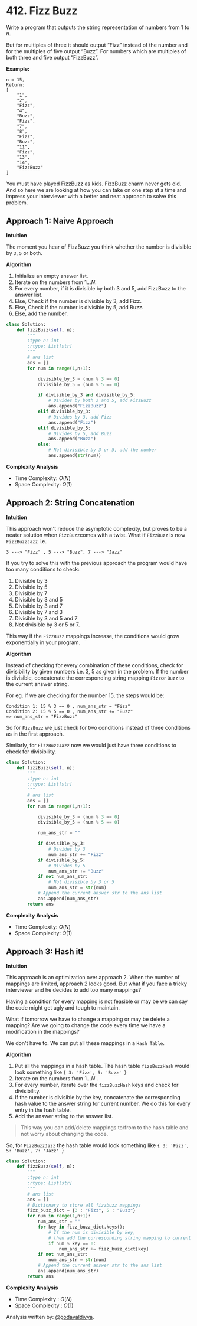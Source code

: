 # 412. Fizz Buzz

 Write a program that outputs the string representation of numbers from 1 to *n*.

But for multiples of three it should output “Fizz” instead of the number and for the multiples of five output “Buzz”. For numbers which are multiples of both three and five output “FizzBuzz”.

**Example:**

```
n = 15,
Return:
[
    "1",
    "2",
    "Fizz",
    "4",
    "Buzz",
    "Fizz",
    "7",
    "8",
    "Fizz",
    "Buzz",
    "11",
    "Fizz",
    "13",
    "14",
    "FizzBuzz"
]
```

You must have played FizzBuzz as kids. FizzBuzz charm never gets old. And so here we are looking at how you can take on one step at a time and impress your interviewer with a better and neat approach to solve this problem.

## Approach 1: Naive Approach

**Intuition**

The moment you hear of FizzBuzz you think whether the number is divisible by `3`, `5` or both.

**Algorithm**

1. Initialize an empty answer list.
2. Iterate on the numbers from $1 ... N​$.
3. For every number, if it is divisible by both 3 and 5, add FizzBuzz to the answer list.
4. Else, Check if the number is divisible by 3, add Fizz.
5. Else, Check if the number is divisible by 5, add Buzz.
6. Else, add the number.

```python
class Solution:
    def fizzBuzz(self, n):
        """
        :type n: int
        :rtype: List[str]
        """
        # ans list
        ans = []
        for num in range(1,n+1):

            divisible_by_3 = (num % 3 == 0)
            divisible_by_5 = (num % 5 == 0)

            if divisible_by_3 and divisible_by_5:
                # Divides by both 3 and 5, add FizzBuzz
                ans.append("FizzBuzz")
            elif divisible_by_3:
                # Divides by 3, add Fizz
                ans.append("Fizz")
            elif divisible_by_5:
                # Divides by 5, add Buzz
                ans.append("Buzz")
            else:
                # Not divisible by 3 or 5, add the number
                ans.append(str(num))

```

**Complexity Analysis**

- Time Complexity: $O(N)$
- Space Complexity: $O(1)$ 



## Approach 2: String Concatenation

**Intuition**

This approach won't reduce the asymptotic complexity, but proves to be a neater solution when `FizzBuzz`comes with a twist. What if `FizzBuzz` is now `FizzBuzzJazz` i.e.

```
3 ---> "Fizz" , 5 ---> "Buzz", 7 ---> "Jazz"
```



If you try to solve this with the previous approach the program would have too many conditions to check:

1. Divisible by 3
2. Divisible by 5
3. Divisible by 7
4. Divisible by 3 and 5
5. Divisible by 3 and 7
6. Divisible by 7 and 3
7. Divisible by 3 and 5 and 7
8. Not divisible by 3 or 5 or 7.

This way if the `FizzBuzz` mappings increase, the conditions would grow exponentially in your program.

**Algorithm**

Instead of checking for every combination of these conditions, check for divisibility by given numbers i.e. 3, 5 as given in the problem. If the number is divisible, concatenate the corresponding string mapping `Fizz`or `Buzz` to the current answer string.

For eg. If we are checking for the number 15, the steps would be:

```
Condition 1: 15 % 3 == 0 , num_ans_str = "Fizz"
Condition 2: 15 % 5 == 0 , num_ans_str += "Buzz"
=> num_ans_str = "FizzBuzz"
```



So for `FizzBuzz` we just check for two conditions instead of three conditions as in the first approach.

Similarly, for `FizzBuzzJazz` now we would just have three conditions to check for divisibility.

```python
class Solution:
    def fizzBuzz(self, n):
        """
        :type n: int
        :rtype: List[str]
        """
        # ans list
        ans = []
        for num in range(1,n+1):

            divisible_by_3 = (num % 3 == 0)
            divisible_by_5 = (num % 5 == 0)

            num_ans_str = ""

            if divisible_by_3:
                # Divides by 3
                num_ans_str += "Fizz"
            if divisible_by_5:
                # Divides by 5
                num_ans_str += "Buzz"
            if not num_ans_str:
                # Not divisible by 3 or 5
                num_ans_str = str(num)
            # Append the current answer str to the ans list
            ans.append(num_ans_str)  
        return ans
```



**Complexity Analysis**

- Time Complexity: $O(N)$  
- Space Complexity: $O(1)$



## Approach 3: Hash it!

**Intuition**

This approach is an optimization over approach 2. When the number of mappings are limited, approach 2 looks good. But what if you face a tricky interviewer and he decides to add too many mappings?

Having a condition for every mapping is not feasible or may be we can say the code might get ugly and tough to maintain.

What if tomorrow we have to change a mapping or may be delete a mapping? Are we going to change the code every time we have a modification in the mappings?

We don't have to. We can put all these mappings in a `Hash Table`.

**Algorithm**

1. Put all the mappings in a hash table. The hash table `fizzBuzzHash` would look something like `{ 3: 'Fizz', 5: 'Buzz' }`
2. Iterate on the numbers from $1 ... N$ .
3. For every number, iterate over the `fizzBuzzHash` keys and check for divisibility.
4. If the number is divisible by the key, concatenate the corresponding hash value to the answer string for current number. We do this for every entry in the hash table.
5. Add the answer string to the answer list.

> This way you can add/delete mappings to/from to the hash table and not worry about changing the code.

So, for `FizzBuzzJazz` the hash table would look something like `{ 3: 'Fizz', 5: 'Buzz', 7: 'Jazz' }`

```python
class Solution:
    def fizzBuzz(self, n):
        """
        :type n: int
        :rtype: List[str]
        """
        # ans list
        ans = []
        # Dictionary to store all fizzbuzz mappings
        fizz_buzz_dict = {3 : "Fizz", 5 : "Buzz"}
        for num in range(1,n+1):
            num_ans_str = ""
            for key in fizz_buzz_dict.keys():
                # If the num is divisible by key,
                # then add the corresponding string mapping to current num_ans_str
                if num % key == 0:
                    num_ans_str += fizz_buzz_dict[key]
            if not num_ans_str:
                num_ans_str = str(num)
            # Append the current answer str to the ans list
            ans.append(num_ans_str)  
        return ans
```

**Complexity Analysis**

- Time Complexity : $O(N)$
- Space Complexity : $O(1)$ 

Analysis written by: [@godayaldivya](https://leetcode.com/godayaldivya/).



























